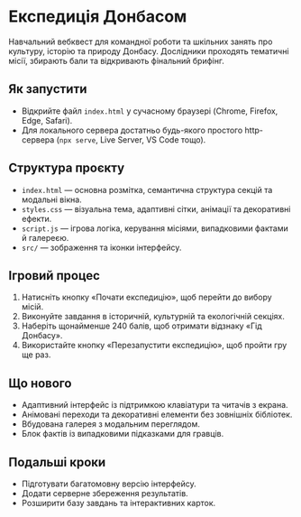 # Експедиція Донбасом

Навчальний вебквест для командної роботи та шкільних занять про культуру, історію та природу Донбасу. Дослідники проходять тематичні місії, збирають бали та відкривають фінальний брифінг.

## Як запустити
- Відкрийте файл `index.html` у сучасному браузері (Chrome, Firefox, Edge, Safari).
- Для локального сервера достатньо будь-якого простого http-сервера (`npx serve`, Live Server, VS Code тощо).

## Структура проєкту
- `index.html` — основна розмітка, семантична структура секцій та модальні вікна.
- `styles.css` — візуальна тема, адаптивні сітки, анімації та декоративні ефекти.
- `script.js` — ігрова логіка, керування місіями, випадковими фактами й галереєю.
- `src/` — зображення та іконки інтерфейсу.

## Ігровий процес
1. Натисніть кнопку «Почати експедицію», щоб перейти до вибору місій.
2. Виконуйте завдання в історичній, культурній та екологічній секціях.
3. Наберіть щонайменше 240 балів, щоб отримати відзнаку «Гід Донбасу».
4. Використайте кнопку «Перезапустити експедицію», щоб пройти гру ще раз.

## Що нового
- Адаптивний інтерфейс із підтримкою клавіатури та читачів з екрана.
- Анімовані переходи та декоративні елементи без зовнішніх бібліотек.
- Вбудована галерея з модальним переглядом.
- Блок фактів із випадковими підказками для гравців.

## Подальші кроки
- Підготувати багатомовну версію інтерфейсу.
- Додати серверне збереження результатів.
- Розширити базу завдань та інтерактивних карток.
